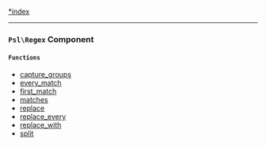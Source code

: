 <!--
    This markdown file was generated using `docs/documenter.php`.

    Any edits to it will likely be lost.
-->

[*index](./../README.md)

---

### `Psl\Regex` Component

#### `Functions`

- [capture_groups](./../../src/Psl/Regex/capture_groups.php#L17)
- [every_match](./../../src/Psl/Regex/every_match.php#L25)
- [first_match](./../../src/Psl/Regex/first_match.php#L24)
- [matches](./../../src/Psl/Regex/matches.php#L19)
- [replace](./../../src/Psl/Regex/replace.php#L22)
- [replace_every](./../../src/Psl/Regex/replace_every.php#L24)
- [replace_with](./../../src/Psl/Regex/replace_with.php#L24)
- [split](./../../src/Psl/Regex/split.php#L25)


